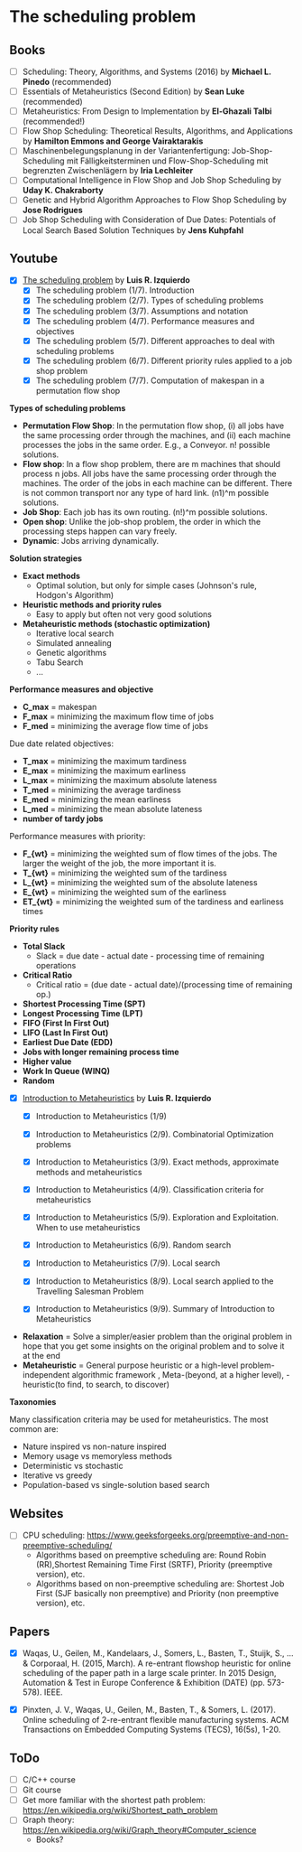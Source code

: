 # The scheduling problem

## Books

- [ ] Scheduling: Theory, Algorithms, and Systems (2016) by **Michael L. Pinedo** (recommended)
- [ ] Essentials of Metaheuristics (Second Edition) by **Sean Luke** (recommended)
- [ ] Metaheuristics: From Design to Implementation by **El-Ghazali Talbi** (recommended!)
- [ ] Flow Shop Scheduling: Theoretical Results, Algorithms, and Applications by **Hamilton Emmons and George Vairaktarakis**
- [ ] Maschinenbelegungsplanung in der Variantenfertigung: Job-Shop-Scheduling mit Fälligkeitsterminen und Flow-Shop-Scheduling mit begrenzten Zwischenlägern by **Iria Lechleiter**
- [ ] Computational Intelligence in Flow Shop and Job Shop Scheduling by **Uday K. Chakraborty**
- [ ] Genetic and Hybrid Algorithm Approaches to Flow Shop Scheduling by **Jose Rodrigues**
- [ ] Job Shop Scheduling with Consideration of Due Dates: Potentials of Local Search Based Solution Techniques by **Jens Kuhpfahl**

## Youtube

- [x] [The scheduling problem](https://www.youtube.com/playlist?list=PLN4kTzLXGGgU2-WLwxfuRwfnENwSusLCb) by **Luis R. Izquierdo**
	- [x] The scheduling problem (1/7). Introduction
	- [x] The scheduling problem (2/7). Types of scheduling problems
	- [x] The scheduling problem (3/7). Assumptions and notation
	- [x] The scheduling problem (4/7). Performance measures and objectives
	- [x] The scheduling problem (5/7). Different approaches to deal with scheduling problems
	- [x] The scheduling problem (6/7). Different priority rules applied to a job shop problem
	- [x] The scheduling problem (7/7). Computation of makespan in a permutation flow shop

**Types of scheduling problems**

* **Permutation Flow Shop**: In the permutation flow shop, (i) all jobs have the same processing order through the machines, and (ii) each machine processes the jobs in the same order. E.g., a Conveyor. n! possible solutions.
* **Flow shop**: In a flow shop problem, there are m machines that should process n jobs. All jobs have the same processing order through the machines. The order of the jobs in each machine can be different. There is not common transport nor any type of hard link. (n1)^m possible solutions.
* **Job Shop**: Each job has its own routing. (n!)^m possible solutions.
* **Open shop**: Unlike the job-shop problem, the order in which the processing steps happen can vary freely.
* **Dynamic**: Jobs arriving dynamically.

**Solution strategies**

* **Exact methods**
	* Optimal solution, but only for simple cases (Johnson's rule, Hodgon's Algorithm)
* **Heuristic methods and priority rules**
	* Easy to apply but often not very good solutions
* **Metaheuristic methods (stochastic optimization)**
	* Iterative local search
	* Simulated annealing
	* Genetic algorithms
	* Tabu Search
	* ...

**Performance measures and objective**

* **C_max** = makespan
* **F_max** = minimizing the maximum flow time of jobs
* **F_med** = minimizing the average flow time of jobs

Due date related objectives:

* **T_max** = minimizing the maximum tardiness
* **E_max** = minimizing the maximum earliness
* **L_max** = minimizing the maximum absolute lateness
* **T_med** = minimizing the average tardiness
* **E_med** = minimizing the mean earliness
* **L_med** = minimizing the mean absolute lateness
* **number of tardy jobs**

Performance measures with priority:

* **F_{wt}** = minimizing the weighted sum of flow times of the jobs. The larger the weight of the job, the more important it is.
* **T_{wt}** = minimizing the weighted sum of the tardiness
* **L_{wt}** = minimizing the weighted sum of the absolute lateness
* **E_{wt}** = minimizing the weighted sum of the earliness
* **ET_{wt}** = minimizing the weighted sum of the tardiness and earliness times

**Priority rules**	

* **Total Slack**
	* Slack = due date - actual date - processing time of remaining operations
* **Critical Ratio**
	* Critical ratio = (due date - actual date)/(processing time of remaining op.)
* **Shortest Processing Time (SPT)**
* **Longest Processing Time (LPT)**
* **FIFO (First In First Out)**
* **LIFO (Last In First Out)**
* **Earliest Due Date (EDD)**
* **Jobs with longer remaining process time**
* **Higher value**
* **Work In Queue (WINQ)**
* **Random**


- [x] [Introduction to Metaheuristics](https://www.youtube.com/playlist?list=PLN4kTzLXGGgWNf4CDyoZZOsjOCftW5ej6) by **Luis R. Izquierdo**
	- [x] Introduction to Metaheuristics (1/9)
	- [x] Introduction to Metaheuristics (2/9). Combinatorial Optimization problems
	- [x] Introduction to Metaheuristics (3/9). Exact methods, approximate methods and metaheuristics
	- [x] Introduction to Metaheuristics (4/9). Classification criteria for metaheuristics
	- [x] Introduction to Metaheuristics (5/9). Exploration and Exploitation. When to use metaheuristics
	- [x] Introduction to Metaheuristics (6/9). Random search
	- [x] Introduction to Metaheuristics (7/9). Local search
	- [x] Introduction to Metaheuristics (8/9). Local search applied to the Travelling Salesman Problem
	- [x] Introduction to Metaheuristics (9/9). Summary of Introduction to Metaheuristics


* **Relaxation** = Solve a simpler/easier problem than the original problem in hope that you get some insights on the original problem and to solve it at the end
* **Metaheuristic** = General purpose heuristic or a high-level problem-independent algorithmic framework , Meta-(beyond, at a higher level), -heuristic(to find, to search, to discover)

**Taxonomies**

Many classification criteria may be used for metaheuristics. The most common are:

* Nature inspired vs non-nature inspired
* Memory usage vs memoryless methods
* Deterministic vs stochastic
* Iterative vs greedy
* Population-based vs single-solution based search


## Websites

- [ ] CPU scheduling: https://www.geeksforgeeks.org/preemptive-and-non-preemptive-scheduling/
	* Algorithms based on preemptive scheduling are: Round Robin (RR),Shortest Remaining Time First (SRTF), Priority (preemptive version), etc.
	* Algorithms based on non-preemptive scheduling are: Shortest Job First (SJF basically non preemptive) and Priority (non preemptive version), etc.

## Papers

- [x] Waqas, U., Geilen, M., Kandelaars, J., Somers, L., Basten, T., Stuijk, S., ... & Corporaal, H. (2015, March). A re-entrant flowshop heuristic for online scheduling of the paper path in a large scale printer. In 2015 Design, Automation & Test in Europe Conference & Exhibition (DATE) (pp. 573-578). IEEE.
- [x] Pinxten, J. V., Waqas, U., Geilen, M., Basten, T., & Somers, L. (2017). Online scheduling of 2-re-entrant flexible manufacturing systems. ACM Transactions on Embedded Computing Systems (TECS), 16(5s), 1-20.	


## ToDo

- [ ] C/C++ course
- [ ] Git course
- [ ] Get more familiar with the shortest path problem: https://en.wikipedia.org/wiki/Shortest_path_problem
- [ ] Graph theory: https://en.wikipedia.org/wiki/Graph_theory#Computer_science
	* Books?
